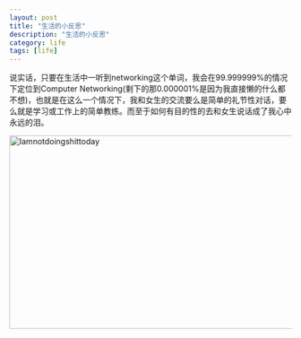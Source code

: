 ```yaml
---
layout: post
title: "生活的小反思"
description: "生活的小反思"
category: life
tags: [life]
---
```

说实话，只要在生活中一听到networking这个单词，我会在99.999999%的情况下定位到Computer Networking(剩下的那0.000001%是因为我直接懒的什么都不想)，也就是在这么一个情况下，我和女生的交流要么是简单的礼节性对话，要么就是学习或工作上的简单教练。而至于如何有目的性的去和女生说话成了我心中永远的泪。

<img src="http://farm8.staticflickr.com/7294/8739594817_f0dcc5e363_z.jpg" width="600" height="345" alt="Iamnotdoingshittoday">
